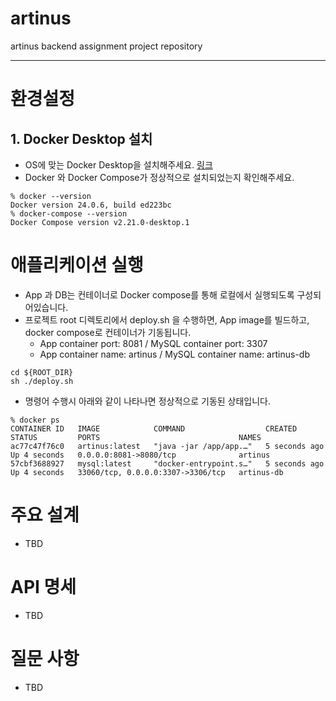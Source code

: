 # artinus
artinus backend assignment project repository 

---
# 환경설정
## 1. Docker Desktop 설치
- OS에 맞는 Docker Desktop을 설치해주세요. [링크](https://docs.docker.com/desktop/install/mac-install/)
- Docker 와 Docker Compose가 정상적으로 설치되었는지 확인해주세요.
```
% docker --version
Docker version 24.0.6, build ed223bc
% docker-compose --version
Docker Compose version v2.21.0-desktop.1
```
# 애플리케이션 실행
- App 과 DB는 컨테이너로 Docker compose를 통해 로컬에서 실행되도록 구성되어있습니다.
- 프로젝트 root 디렉토리에서 deploy.sh 을 수행하면, App image를 빌드하고, docker compose로 컨테이너가 기동됩니다.
  - App container port: 8081 / MySQL container port: 3307
  - App container name: artinus / MySQL container name: artinus-db
```
cd ${ROOT_DIR}
sh ./deploy.sh
```
- 명령어 수행시 아래와 같이 나타나면 정상적으로 기동된 상태입니다.
```
% docker ps
CONTAINER ID   IMAGE            COMMAND                  CREATED         STATUS         PORTS                               NAMES
ac77c47f76c0   artinus:latest   "java -jar /app/app.…"   5 seconds ago   Up 4 seconds   0.0.0.0:8081->8080/tcp              artinus
57cbf3688927   mysql:latest     "docker-entrypoint.s…"   5 seconds ago   Up 4 seconds   33060/tcp, 0.0.0.0:3307->3306/tcp   artinus-db
```
# 주요 설계
- TBD
# API 명세
- TBD
# 질문 사항
- TBD
